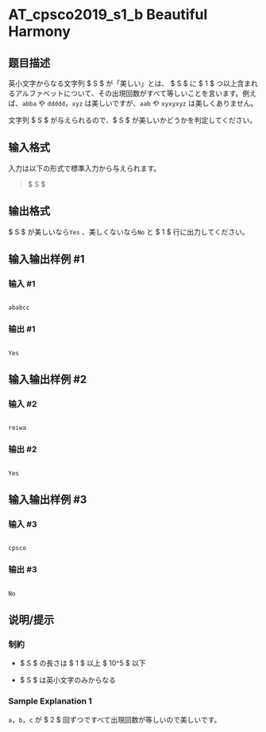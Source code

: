 # AT_cpsco2019_s1_b Beautiful Harmony

## 题目描述

[problemUrl]: https://atcoder.jp/contests/cpsco2019-s1/tasks/cpsco2019_s1_b

英小文字からなる文字列 $ S $ が「美しい」とは、 $ S $ に $ 1 $ つ以上含まれるアルファベットについて、その出現回数がすべて等しいことを言います。例えば、`abba` や `ddddd`，`xyz` は美しいですが、`aab` や `xyxyxyz` は美しくありません。

文字列 $ S $ が与えられるので、$ S $ が美しいかどうかを判定してください。

## 输入格式

入力は以下の形式で標準入力から与えられます。

> $ S $

## 输出格式

$ S $ が美しいなら`Yes` 、美しくないなら`No` と $ 1 $ 行に出力してください。

## 输入输出样例 #1

### 输入 #1

```
ababcc
```

### 输出 #1

```
Yes
```

## 输入输出样例 #2

### 输入 #2

```
reiwa
```

### 输出 #2

```
Yes
```

## 输入输出样例 #3

### 输入 #3

```
cpsco
```

### 输出 #3

```
No
```

## 说明/提示

### 制約

- $ S $ の長さは $ 1 $ 以上 $ 10^5 $ 以下
- $ S $ は英小文字のみからなる

### Sample Explanation 1

`a`，`b`，`c` が $ 2 $ 回ずつですべて出現回数が等しいので美しいです。